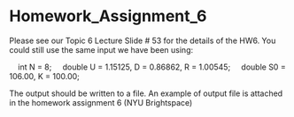 # Homework_Assignment_6

Please see our Topic 6 Lecture Slide # 53 for the details of the HW6. You could still use the same input we have been using: 

    int N = 8;
    double U = 1.15125, D = 0.86862, R = 1.00545;
    double S0 = 106.00, K = 100.00;

The output should be written to a file. An example of output file is attached in the homework assignment 6 (NYU Brightspace)
